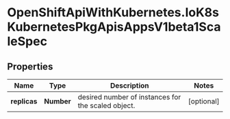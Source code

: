# OpenShiftApiWithKubernetes.IoK8sKubernetesPkgApisAppsV1beta1ScaleSpec

## Properties
Name | Type | Description | Notes
------------ | ------------- | ------------- | -------------
**replicas** | **Number** | desired number of instances for the scaled object. | [optional] 


